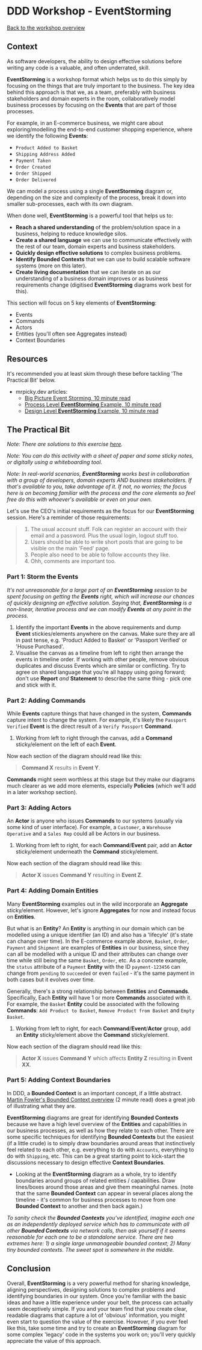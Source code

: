 # DDD Workshop - EventStorming

[Back to the workshop overview](https://github.com/PensionBee/ddd-workshop#workshop-overview)

## Context

As software developers, the ability to design effective solutions before writing any code is a valuable, and often underrated, skill.

**EventStorming** is a workshop format which helps us to do this simply by focusing on the things that are truly important to the business. The key idea behind this approach is that we, as a team, preferably with business stakeholders and domain experts in the room, collaboratively model business processes by focusing on the **Events** that are part of those processes.

For example, in an E-commerce business, we might care about exploring/modelling the end-to-end customer shopping experience, where we identify the following **Events**:

- `Product Added to Basket`
- `Shipping Address Added`
- `Payment Taken`
- `Order Created`
- `Order Shipped`
- `Order Delivered`

We can model a process using a single **EventStorming** diagram or, depending on the size and complexity of the process, break it down into smaller sub-processes, each with its own diagram.

When done well, **EventStorming** is a powerful tool that helps us to:

- **Reach a shared understanding** of the problem/solution space in a business, helping to reduce knowledge silos.
- **Create a shared language** we can use to communicate effectively with the rest of our team, domain experts and business stakeholders.
- **Quickly design effective solutions** to complex business problems.
- **Identify Bounded Contexts** that we can use to build scalable software systems (more on this later).
- **Create living documentation** that we can iterate on as our understanding of a business domain improves or as business requirements change (digitised **EventStorming** diagrams work best for this).

This section will focus on 5 key elements of **EventStorming**:

- Events
- Commands
- Actors
- Entities (you'll often see Aggregates instead)
- Context Boundaries

## Resources

It's recommended you at least skim through these before tackling 'The Practical Bit' below.

- mrpicky.dev articles:
  - [Big Picture Event Storming, 10 minute read](https://mrpicky.dev/this-could-be-the-biggest-post-about-big-picture-event-storming-ever-and-with-examples/)
  - [Process Level **EventStorming** Example, 10 minute read](https://mrpicky.dev/process-level-event-storming-lets-get-this-process-started/)
  - [Design Level **EventStorming** Example, 10 minute read](https://mrpicky.dev/design-level-event-storming-with-examples/)

## The Practical Bit

*Note: There are solutions to this exercise [here](https://github.com/PensionBee/ddd-workshop/tree/event-storming-solutions).*

*Note: You can do this activity with a sheet of paper and some sticky notes, or digitally using a whiteboarding tool.*

*Note: In real-world scenarios, **EventStorming** works best in collaboration with a group of developers, domain experts AND business stakeholders. If that's available to you, take advantage of it. If not, no worries; the focus here is on becoming familiar with the process and the core elements so feel free do this with whoever's available or even on your own.*

Let's use the CEO's initial requirements as the focus for our **EventStorming** session. Here's a reminder of those requirements:

> 1. The usual account stuff. Folk can register an account with their email and a password. Plus the usual login, logout stuff too.
> 2. Users should be able to write short posts that are going to be visible on the main 'Feed' page.
> 3. People also need to be able to follow accounts they like.
> 4. Ohh, comments are important too.

### Part 1: Storm the Events

*It's not unreasonable for a large part of an **EventStorming** session to be spent focusing on getting the **Events** right, which will increase our chances of quickly designing an effective solution. Saying that, **EventStorming** is a non-linear, iterative process and we can modify **Events** at any point in the process.*

1. Identify the important **Events** in the above requirements and dump **Event** stickies/elements anywhere on the canvas. Make sure they are all in past tense, e.g. 'Product Added to Basket' or 'Passport Verified' or 'House Purchased'.
2. Visualise the canvas as a timeline from left to right then arrange the events in timeline order. If working with other people, remove obvious duplicates and discuss Events which are similar or conflicting. Try to agree on shared language that you're all happy using going forward; don't use **Report** *and* **Statement** to describe the same thing - pick one and stick with it.

### Part 2: Adding Commands

While **Events** capture things that have changed in the system, **Commands** capture intent to change the system. For example, it's likely the `Passport Verified` **Event** is the direct result of a `Verify Passport` **Command**.

1. Working from left to right through the canvas, add a **Command** sticky/element on the left of each **Event**.

Now each section of the diagram should read like this:
> **Command X** results in **Event Y**.

**Commands** might seem worthless at this stage but they make our diagrams much clearer as we add more elements, especially **Policies** (which we'll add in a later workshop section).

### Part 3: Adding Actors

An **Actor** is anyone who issues **Commands** to our systems (usually via some kind of user interface). For example, a `Customer`, a `Warehouse Operative` and a `Sales Rep` could all be Actors in our business.

1. Working from left to right, for each **Command**/**Event** pair, add an **Actor** sticky/element underneath the **Command** sticky/element.

Now each section of the diagram should read like this:
> **Actor X** issues **Command Y** resulting in **Event Z**.

### Part 4: Adding Domain Entities

Many **EventStorming** examples out in the wild incorporate an **Aggregate** sticky/element. However, let's ignore **Aggregates** for now and instead focus on **Entities**.

But what is an **Entity**? An **Entity** is anything in our domain which can be modelled using a unique identifier (an ID) and also has a 'lifecyle' (it's state can change over time). In the E-commerce example above, `Basket`, `Order`, `Payment` and `Shipment` are examples of **Entities** in our business, since they can all be modelled with a unique ID and their attributes can change over time while still being the same `Basket`, `Order`, etc. As a concrete example, the `status` attribute of a `Payment` **Entity** with the ID `payment-123456` can change from `pending` to `succeeded` or even `failed` - it's the same payment in both cases but it evolves over time.

Generally, there's a strong relationship between **Entities** and **Commands**. Specifically, Each **Entity** will have 1 or more **Commands** associated with it. For example, the `Basket` **Entity** could be associated with the following **Commands**: `Add Product to Basket`, `Remove Product from Basket` and `Empty Basket`.

1. Working from left to right, for each **Command**/**Event**/**Actor** group, add an **Entity** sticky/element above the **Command** sticky/element.

Now each section of the diagram should read like this:
> **Actor X** issues **Command Y** which affects **Entity Z** resulting in **Event XX**.

### Part 5: Adding Context Boundaries

In DDD, a **Bounded Context** is an important concept, if a little abstract. [Martin Fowler's Bounded Context overview](https://martinfowler.com/bliki/BoundedContext.html) (2 minute read) does a great job of illustrating what they are.

**EventStorming** diagrams are great for identifying **Bounded Contexts** because we have a high level overview of the **Entities** and capabilities in our business processes, as well as how they relate to each other. There are some specific techniques for identifying **Bounded Contexts** but the easiest (if a little crude) is to simply draw boundaries around areas that instinctively feel related to each other, e.g. everything to do with `Accounts`, everything to do with `Shipping`, etc. This can be a great starting point to kick-start the discussions necessary to design effective **Context Boundaries**.

- Looking at the **EventStorming** diagram as a whole, try to identify boundaries around groups of related entities / capabilities. Draw lines/boxes around those areas and give them meaningful names. (note that the same **Bounded Context** can appear in several places along the timeline - it's common for business processes to move from one **Bounded Context** to another and then back again.)

*To sanity check the **Bounded Contexts** you've identified, imagine each one as an independently deployed service which has to communicate with all other **Bounded Contexts** via network calls, then ask yourself if it seems reasonable for each one to be a standalone service. There are two extremes here: 1) a single large unmanageable bounded context; 2) Many tiny bounded contexts. The sweet spot is somewhere in the middle.*

## Conclusion

Overall, **EventStorming** is a very powerful method for sharing knowledge, aligning perspectives, designing solutions to complex problems and identifying boundaries in our system. Once you're familiar with the basic ideas and have a little experience under your belt, the process can actually seem deceptively simple. If you and your team find that you create clear, readable diagrams that capture a lot of 'obvious' information, you might even start to question the value of the exercise. However, if you ever feel like this, take some time and try to create an **EventStorming** diagram for some complex 'legacy' code in the systems you work on; you'll very quickly appreciate the value of this approach.
